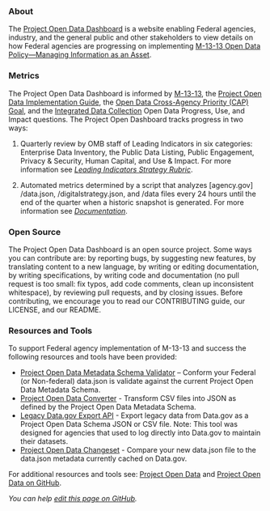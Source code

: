 ### About 

The [Project Open Data Dashboard](http://labs.data.gov/dashboard/offices) is a website enabling Federal agencies, industry, and the general public and other stakeholders to view details on how Federal agencies are progressing on implementing [M-13-13 Open Data Policy—Managing Information as an Asset](https://project-open-data.cio.gov/policy-memo/). 

### Metrics 

The Project Open Data Dashboard is informed by [M-13-13](https://project-open-data.cio.gov/policy-memo/), the [Project Open Data Implementation Guide](https://project-open-data.cio.gov/implementation-guide/), the [Open Data Cross-Agency Priority (CAP) Goal](http://www.performance.gov/node/3396/view?view=public#overview), and the [Integrated Data Collection](https://www.whitehouse.gov/sites/default/files/omb/memoranda/2013/m-13-09.pdf) Open Data Progress, Use, and Impact questions. The Project Open Dashboard tracks progress in two ways:

 1.	Quarterly review by OMB staff of Leading Indicators in six categories: Enterprise Data Inventory, the Public Data Listing, Public Engagement, Privacy & Security, Human Capital, and Use & Impact. For more information see _[Leading Indicators Strategy Rubric](./rubric)_.  

 2.	Automated metrics determined by a script that analyzes [agency.gov] /data.json, /digitalstrategy.json, and /data files every 24 hours until the end of the quarter when a historic snapshot is generated. For more information see _[Documentation](./main)_.   

### Open Source 
The Project Open Data Dashboard is an open source project. Some ways you can contribute are: by reporting bugs, by suggesting new features, by translating content to a new language, by writing or editing documentation, by writing specifications, by writing code and documentation (no pull request is too small: fix typos, add code comments, clean up inconsistent whitespace), by reviewing pull requests, and by closing issues. Before contributing, we encourage you to read our CONTRIBUTING guide, our LICENSE, and our README.

### Resources and Tools 
To support Federal agency implementation of M-13-13 and success the following resources and tools have been provided:   
* [Project Open Data Metadata Schema Validator](../validate) – Conform your Federal (or Non-federal) data.json is validate against the current Project Open Data Metadata Schema.  
* [Project Open Data Converter](../datagov/csv_to_json) - Transform CSV files into JSON as defined by the Project Open Data Metadata Schema.  
* [Legacy Data.gov Export API](../export) - Export legacy data from Data.gov as a Project Open Data Schema JSON or CSV file. Note: This tool was designed for agencies that used to log directly into Data.gov to maintain their datasets.
* [Project Open Data Changeset](../changeset) - Compare your new data.json file to the data.json metadata currently cached on Data.gov.   

For additional resources and tools see: [Project Open Data](https://project-open-data.cio.gov/) and [Project Open Data on GitHub](https://github.com/project-open-data). 

_You can help [edit this page on GitHub](https://github.com/project-open-data/project-open-data-dashboard/edit/master/documentation/about.md)._ 

